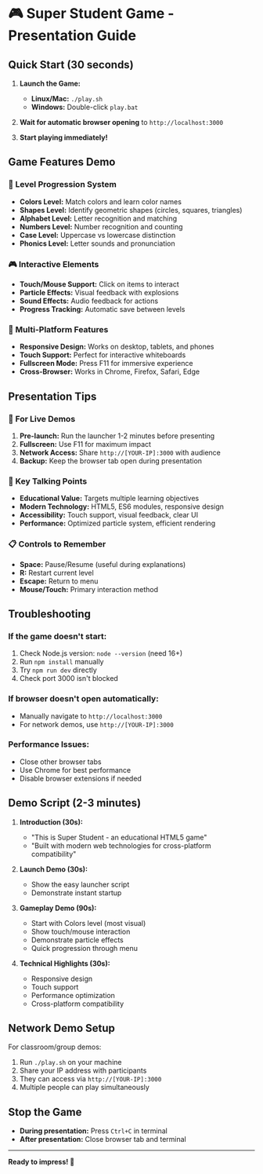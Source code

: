 # 🎮 Super Student Game - Presentation Guide

## Quick Start (30 seconds)

1. **Launch the Game:**
   - **Linux/Mac:** `./play.sh`
   - **Windows:** Double-click `play.bat`

2. **Wait for automatic browser opening** to `http://localhost:3000`

3. **Start playing immediately!**

## Game Features Demo

### 🎯 Level Progression System
- **Colors Level:** Match colors and learn color names
- **Shapes Level:** Identify geometric shapes (circles, squares, triangles)
- **Alphabet Level:** Letter recognition and matching
- **Numbers Level:** Number recognition and counting
- **Case Level:** Uppercase vs lowercase distinction
- **Phonics Level:** Letter sounds and pronunciation

### 🎮 Interactive Elements
- **Touch/Mouse Support:** Click on items to interact
- **Particle Effects:** Visual feedback with explosions
- **Sound Effects:** Audio feedback for actions
- **Progress Tracking:** Automatic save between levels

### 📱 Multi-Platform Features
- **Responsive Design:** Works on desktop, tablets, and phones
- **Touch Support:** Perfect for interactive whiteboards
- **Fullscreen Mode:** Press F11 for immersive experience
- **Cross-Browser:** Works in Chrome, Firefox, Safari, Edge

## Presentation Tips

### 🚀 For Live Demos
1. **Pre-launch:** Run the launcher 1-2 minutes before presenting
2. **Fullscreen:** Use F11 for maximum impact
3. **Network Access:** Share `http://[YOUR-IP]:3000` with audience
4. **Backup:** Keep the browser tab open during presentation

### 🎯 Key Talking Points
- **Educational Value:** Targets multiple learning objectives
- **Modern Technology:** HTML5, ES6 modules, responsive design
- **Accessibility:** Touch support, visual feedback, clear UI
- **Performance:** Optimized particle system, efficient rendering

### 📋 Controls to Remember
- **Space:** Pause/Resume (useful during explanations)
- **R:** Restart current level
- **Escape:** Return to menu
- **Mouse/Touch:** Primary interaction method

## Troubleshooting

### If the game doesn't start:
1. Check Node.js version: `node --version` (need 16+)
2. Run `npm install` manually
3. Try `npm run dev` directly
4. Check port 3000 isn't blocked

### If browser doesn't open automatically:
- Manually navigate to `http://localhost:3000`
- For network demos, use `http://[YOUR-IP]:3000`

### Performance Issues:
- Close other browser tabs
- Use Chrome for best performance
- Disable browser extensions if needed

## Demo Script (2-3 minutes)

1. **Introduction (30s):**
   - "This is Super Student - an educational HTML5 game"
   - "Built with modern web technologies for cross-platform compatibility"

2. **Launch Demo (30s):**
   - Show the easy launcher script
   - Demonstrate instant startup

3. **Gameplay Demo (90s):**
   - Start with Colors level (most visual)
   - Show touch/mouse interaction
   - Demonstrate particle effects
   - Quick progression through menu

4. **Technical Highlights (30s):**
   - Responsive design
   - Touch support
   - Performance optimization
   - Cross-platform compatibility

## Network Demo Setup

For classroom/group demos:
1. Run `./play.sh` on your machine
2. Share your IP address with participants
3. They can access via `http://[YOUR-IP]:3000`
4. Multiple people can play simultaneously

## Stop the Game

- **During presentation:** Press `Ctrl+C` in terminal
- **After presentation:** Close browser tab and terminal

---

**Ready to impress! 🌟**
